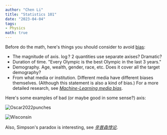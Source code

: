 ```yaml
---
author: "Chen Li"
title: "Statistics 101"
date: "2023-04-04"
tags: 
- Physics
math: true
---
```


Before do the math, here's things you should consider to avoid [bias](https://chenli2049.github.io/posts/20230304-book-review-lost-in-math/):

- The magnitude of axis. $\log$? 2 quantities use separate axises? Dramatic?
- Duration of time. "Every Olympic is the best Olympic in the last 3 years."
- Demography. Age, wealth, gender, race, etc. Does it cover all the target demography?
- From what media or institution. Different media have different biases themselves. (Although this statement is also a kind of bias.) For a more detailed research, see [_Machine-Learning media bias_](https://arxiv.org/abs/2109.00024).

Here's some examples of bad (or maybe good in some sense?) axis:

![Oscar2022punches](https://pbs.twimg.com/media/FO6qE1cXoAEt3e8?format=jpg&name=900x900)

![Wisconsin](https://pbs.twimg.com/media/Fs8yKKzWYAAG53w?format=jpg&name=orig)

Also, Simpson's paradox is interesting, see [_辛普森悖论_](https://yufree.cn/cn/2021/08/27/simpson-paradox/).
